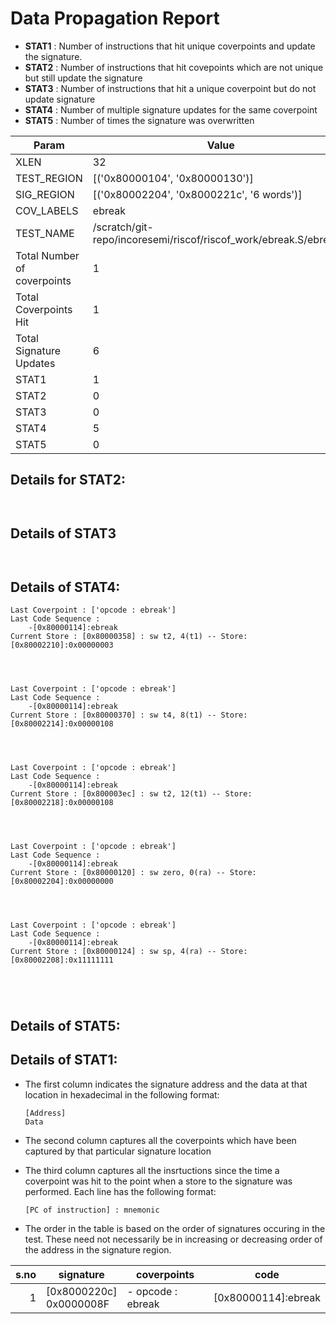 
# Data Propagation Report

- **STAT1** : Number of instructions that hit unique coverpoints and update the signature.
- **STAT2** : Number of instructions that hit covepoints which are not unique but still update the signature
- **STAT3** : Number of instructions that hit a unique coverpoint but do not update signature
- **STAT4** : Number of multiple signature updates for the same coverpoint
- **STAT5** : Number of times the signature was overwritten

| Param                     | Value    |
|---------------------------|----------|
| XLEN                      | 32      |
| TEST_REGION               | [('0x80000104', '0x80000130')]      |
| SIG_REGION                | [('0x80002204', '0x8000221c', '6 words')]      |
| COV_LABELS                | ebreak      |
| TEST_NAME                 | /scratch/git-repo/incoresemi/riscof/riscof_work/ebreak.S/ebreak.S    |
| Total Number of coverpoints| 1     |
| Total Coverpoints Hit     | 1      |
| Total Signature Updates   | 6      |
| STAT1                     | 1      |
| STAT2                     | 0      |
| STAT3                     | 0     |
| STAT4                     | 5     |
| STAT5                     | 0     |

## Details for STAT2:

```


```

## Details of STAT3

```


```

## Details of STAT4:

```
Last Coverpoint : ['opcode : ebreak']
Last Code Sequence : 
	-[0x80000114]:ebreak
Current Store : [0x80000358] : sw t2, 4(t1) -- Store: [0x80002210]:0x00000003




Last Coverpoint : ['opcode : ebreak']
Last Code Sequence : 
	-[0x80000114]:ebreak
Current Store : [0x80000370] : sw t4, 8(t1) -- Store: [0x80002214]:0x00000108




Last Coverpoint : ['opcode : ebreak']
Last Code Sequence : 
	-[0x80000114]:ebreak
Current Store : [0x800003ec] : sw t2, 12(t1) -- Store: [0x80002218]:0x00000108




Last Coverpoint : ['opcode : ebreak']
Last Code Sequence : 
	-[0x80000114]:ebreak
Current Store : [0x80000120] : sw zero, 0(ra) -- Store: [0x80002204]:0x00000000




Last Coverpoint : ['opcode : ebreak']
Last Code Sequence : 
	-[0x80000114]:ebreak
Current Store : [0x80000124] : sw sp, 4(ra) -- Store: [0x80002208]:0x11111111





```

## Details of STAT5:



## Details of STAT1:

- The first column indicates the signature address and the data at that location in hexadecimal in the following format: 
  ```
  [Address]
  Data
  ```

- The second column captures all the coverpoints which have been captured by that particular signature location

- The third column captures all the insrtuctions since the time a coverpoint was
  hit to the point when a store to the signature was performed. Each line has
  the following format:
  ```
  [PC of instruction] : mnemonic
  ```
- The order in the table is based on the order of signatures occuring in the
  test. These need not necessarily be in increasing or decreasing order of the
  address in the signature region.

|s.no|        signature         |     coverpoints      |          code          |
|---:|--------------------------|----------------------|------------------------|
|   1|[0x8000220c]<br>0x0000008F|- opcode : ebreak<br> |[0x80000114]:ebreak<br> |
